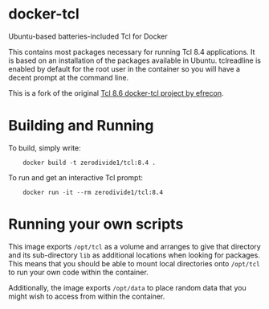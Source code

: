 # docker-tcl
Ubuntu-based batteries-included Tcl for Docker

This contains most packages necessary for running Tcl 8.4
applications. It is based on an installation of the packages available
in Ubuntu. tclreadline is enabled by default for the root user in the
container so you will have a decent prompt at the command line.

This is a fork of the original [Tcl 8.6 docker-tcl project by efrecon](https://github.com/efrecon/docker-tcl).

# Building and Running

To build, simply write:

```
    docker build -t zerodivide1/tcl:8.4 .
```

To run and get an interactive Tcl prompt:

```
    docker run -it --rm zerodivide1/tcl:8.4
```

# Running your own scripts

This image exports `/opt/tcl` as a volume and arranges to give that
directory and its sub-directory `lib` as additional locations when
looking for packages.  This means that you should be able to mount
local directories onto `/opt/tcl` to run your own code within the
container.

Additionally, the image exports `/opt/data` to place random data that
you might wish to access from within the container.